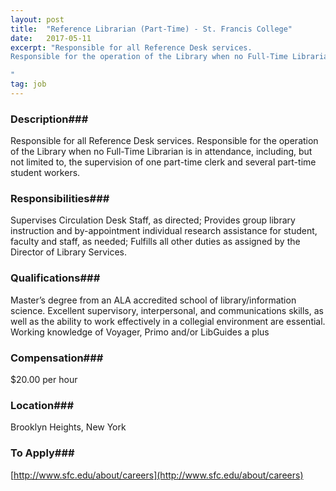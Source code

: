 ```yaml
---
layout: post
title:  "Reference Librarian (Part-Time) - St. Francis College"
date:   2017-05-11
excerpt: "Responsible for all Reference Desk services.
Responsible for the operation of the Library when no Full-Time Librarian is in attendance, including, but not limited to, the supervision of one part-time clerk and several part-time student workers.

"
tag: job
---
```


### Description###

Responsible for all Reference Desk services.
Responsible for the operation of the Library when no Full-Time Librarian is in attendance, including, but not limited to, the supervision of one part-time clerk and several part-time student workers.




### Responsibilities###

Supervises Circulation Desk Staff, as directed;
Provides group library instruction and by-appointment individual research assistance for student, faculty and staff, as needed;
Fulfills all other duties as assigned by the Director of Library Services.


### Qualifications###

Master’s degree from an ALA accredited school of library/information science.
Excellent supervisory, interpersonal, and communications skills, as well as the ability to work effectively in a collegial environment are essential.
Working knowledge of Voyager, Primo and/or LibGuides a plus


### Compensation###

$20.00 per hour


### Location###

Brooklyn Heights, New York




### To Apply###

[http://www.sfc.edu/about/careers](http://www.sfc.edu/about/careers)





